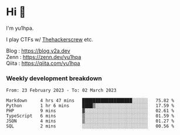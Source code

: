 # Hi 👋

I'm yu1hpa.

I play CTFs w/ [Thehackerscrew](https://www.thehackerscrew.team/) etc.

Blog : https://blog.y2a.dev  
Zenn : https://zenn.dev/yu1hpa  
Qiita : https://qiita.com/yu1hpa  

### Weekly development breakdown

<!--START_SECTION:waka-->

```text
From: 23 February 2023 - To: 02 March 2023

Markdown     4 hrs 47 mins   ███████████████████░░░░░░   75.82 %
Python       1 hr 6 mins     ████▒░░░░░░░░░░░░░░░░░░░░   17.59 %
PHP          9 mins          ▓░░░░░░░░░░░░░░░░░░░░░░░░   02.61 %
TypeScript   6 mins          ▒░░░░░░░░░░░░░░░░░░░░░░░░   01.59 %
JSON         4 mins          ▒░░░░░░░░░░░░░░░░░░░░░░░░   01.27 %
SQL          2 mins          ░░░░░░░░░░░░░░░░░░░░░░░░░   00.56 %
```

<!--END_SECTION:waka-->

